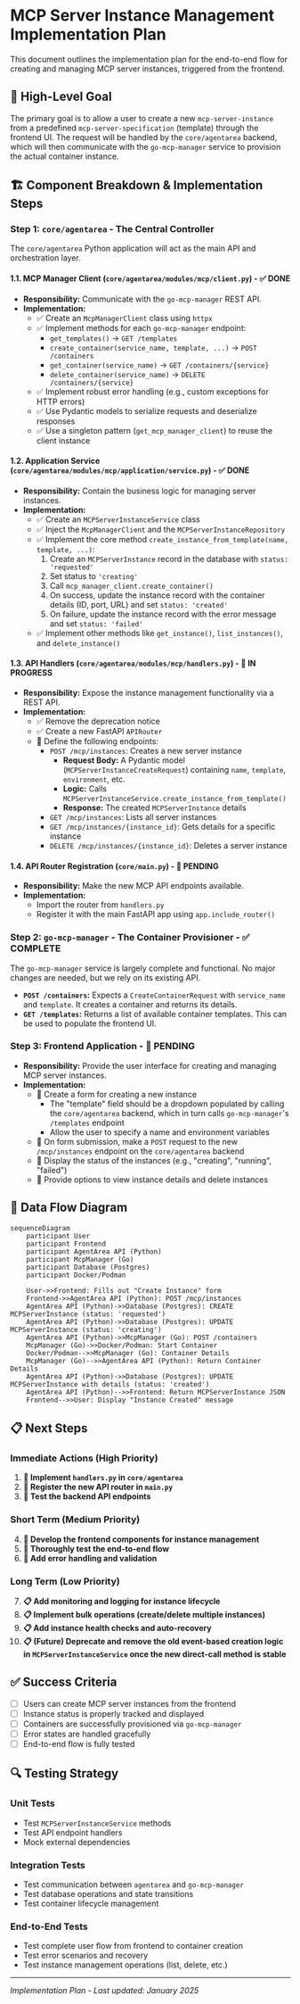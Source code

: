 # MCP Server Instance Management Implementation Plan

This document outlines the implementation plan for the end-to-end flow for creating and managing MCP server instances, triggered from the frontend.

## 🎯 High-Level Goal

The primary goal is to allow a user to create a new `mcp-server-instance` from a predefined `mcp-server-specification` (template) through the frontend UI. The request will be handled by the `core/agentarea` backend, which will then communicate with the `go-mcp-manager` service to provision the actual container instance.

## 🏗️ Component Breakdown & Implementation Steps

### Step 1: `core/agentarea` - The Central Controller

The `core/agentarea` Python application will act as the main API and orchestration layer.

#### 1.1. MCP Manager Client (`core/agentarea/modules/mcp/client.py`) - **✅ DONE**

- **Responsibility:** Communicate with the `go-mcp-manager` REST API.
- **Implementation:**
    - ✅ Create an `McpManagerClient` class using `httpx`
    - ✅ Implement methods for each `go-mcp-manager` endpoint:
        - `get_templates()` → `GET /templates`
        - `create_container(service_name, template, ...)` → `POST /containers`
        - `get_container(service_name)` → `GET /containers/{service}`
        - `delete_container(service_name)` → `DELETE /containers/{service}`
    - ✅ Implement robust error handling (e.g., custom exceptions for HTTP errors)
    - ✅ Use Pydantic models to serialize requests and deserialize responses
    - ✅ Use a singleton pattern (`get_mcp_manager_client`) to reuse the client instance

#### 1.2. Application Service (`core/agentarea/modules/mcp/application/service.py`) - **✅ DONE**

- **Responsibility:** Contain the business logic for managing server instances.
- **Implementation:**
    - ✅ Create an `MCPServerInstanceService` class
    - ✅ Inject the `McpManagerClient` and the `MCPServerInstanceRepository`
    - ✅ Implement the core method `create_instance_from_template(name, template, ...)`:
        1. Create an `MCPServerInstance` record in the database with `status: 'requested'`
        2. Set status to `'creating'`
        3. Call `mcp_manager_client.create_container()`
        4. On success, update the instance record with the container details (ID, port, URL) and set `status: 'created'`
        5. On failure, update the instance record with the error message and set `status: 'failed'`
    - ✅ Implement other methods like `get_instance()`, `list_instances()`, and `delete_instance()`

#### 1.3. API Handlers (`core/agentarea/modules/mcp/handlers.py`) - **🚧 IN PROGRESS**

- **Responsibility:** Expose the instance management functionality via a REST API.
- **Implementation:**
    - ✅ Remove the deprecation notice
    - ✅ Create a new FastAPI `APIRouter`
    - 🔄 Define the following endpoints:
        - `POST /mcp/instances`: Creates a new server instance
            - **Request Body:** A Pydantic model (`MCPServerInstanceCreateRequest`) containing `name`, `template`, `environment`, etc.
            - **Logic:** Calls `MCPServerInstanceService.create_instance_from_template()`
            - **Response:** The created `MCPServerInstance` details
        - `GET /mcp/instances`: Lists all server instances
        - `GET /mcp/instances/{instance_id}`: Gets details for a specific instance
        - `DELETE /mcp/instances/{instance_id}`: Deletes a server instance

#### 1.4. API Router Registration (`core/main.py`) - **🔄 PENDING**

- **Responsibility:** Make the new MCP API endpoints available.
- **Implementation:**
    - Import the router from `handlers.py`
    - Register it with the main FastAPI app using `app.include_router()`

### Step 2: `go-mcp-manager` - The Container Provisioner - **✅ COMPLETE**

The `go-mcp-manager` service is largely complete and functional. No major changes are needed, but we rely on its existing API.

- **`POST /containers`:** Expects a `CreateContainerRequest` with `service_name` and `template`. It creates a container and returns its details.
- **`GET /templates`:** Returns a list of available container templates. This can be used to populate the frontend UI.

### Step 3: Frontend Application - **🔄 PENDING**

- **Responsibility:** Provide the user interface for creating and managing MCP server instances.
- **Implementation:**
    - 🔄 Create a form for creating a new instance
        - The "template" field should be a dropdown populated by calling the `core/agentarea` backend, which in turn calls `go-mcp-manager`'s `/templates` endpoint
        - Allow the user to specify a name and environment variables
    - 🔄 On form submission, make a `POST` request to the new `/mcp/instances` endpoint on the `core/agentarea` backend
    - 🔄 Display the status of the instances (e.g., "creating", "running", "failed")
    - 🔄 Provide options to view instance details and delete instances

## 🔄 Data Flow Diagram

```mermaid
sequenceDiagram
    participant User
    participant Frontend
    participant AgentArea API (Python)
    participant McpManager (Go)
    participant Database (Postgres)
    participant Docker/Podman

    User->>Frontend: Fills out "Create Instance" form
    Frontend->>AgentArea API (Python): POST /mcp/instances
    AgentArea API (Python)->>Database (Postgres): CREATE MCPServerInstance (status: 'requested')
    AgentArea API (Python)->>Database (Postgres): UPDATE MCPServerInstance (status: 'creating')
    AgentArea API (Python)->>McpManager (Go): POST /containers
    McpManager (Go)->>Docker/Podman: Start Container
    Docker/Podman-->>McpManager (Go): Container Details
    McpManager (Go)-->>AgentArea API (Python): Return Container Details
    AgentArea API (Python)->>Database (Postgres): UPDATE MCPServerInstance with details (status: 'created')
    AgentArea API (Python)-->>Frontend: Return MCPServerInstance JSON
    Frontend-->>User: Display "Instance Created" message
```

## 📋 Next Steps

### Immediate Actions (High Priority)
1. **🔄 Implement `handlers.py` in `core/agentarea`**
2. **🔄 Register the new API router in `main.py`**
3. **🔄 Test the backend API endpoints**

### Short Term (Medium Priority)
4. **🔄 Develop the frontend components for instance management**
5. **🔄 Thoroughly test the end-to-end flow**
6. **🔄 Add error handling and validation**

### Long Term (Low Priority)
7. **📋 Add monitoring and logging for instance lifecycle**
8. **📋 Implement bulk operations (create/delete multiple instances)**
9. **📋 Add instance health checks and auto-recovery**
10. **📋 (Future) Deprecate and remove the old event-based creation logic in `MCPServerInstanceService` once the new direct-call method is stable**

## ✅ Success Criteria

- [ ] Users can create MCP server instances from the frontend
- [ ] Instance status is properly tracked and displayed
- [ ] Containers are successfully provisioned via `go-mcp-manager`
- [ ] Error states are handled gracefully
- [ ] End-to-end flow is fully tested

## 🔍 Testing Strategy

### Unit Tests
- Test `MCPServerInstanceService` methods
- Test API endpoint handlers
- Mock external dependencies

### Integration Tests  
- Test communication between `agentarea` and `go-mcp-manager`
- Test database operations and state transitions
- Test container lifecycle management

### End-to-End Tests
- Test complete user flow from frontend to container creation
- Test error scenarios and recovery
- Test instance management operations (list, delete, etc.)

---

*Implementation Plan - Last updated: January 2025* 